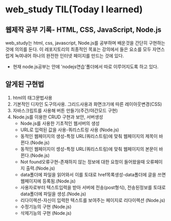 # web_study TIL(Today I learned)
## 웹제작 공부 기록- HTML, CSS, JavaScript, Node.js
web_study는 html, css, javascript, Node.js를 공부하며 배운것을 간단히 구현하는것에 의의를 둔다.
이 레포지토리의 최종적인 목표는 강의에서 들은 요소를 모두 자연스럽게 녹여내어
하나의 완전한 인터넷 페이지를 만드는 것에 있다.
+ 현재 node.js공부는 안에 'nodejs연습'폴더에서 따로 이루어지도록 하고 있다.
## 알게된 구현법
1. html의 태그문법사용
1. 기본적인 디자인 도구의사용. 그리드사용과 화면크기에 따른 레이아웃변경(CSS)
1. 자바스크립트를 사용해 버튼 만들기(주간/야간모드 구현)
1. Node.js를 이용한 CRUD 구현과 보안, 서버생성
    + Node.js를 사용한 기초적인 웹서버의 생성 
    + URL로 입력된 값을 사용-쿼리스트링 사용 (Node.js)
    + 동적인 웹페이지의 생성-특정 URL(쿼리스트링)에 맞춰 웹페이지의 제목이 바뀐다.(Node.js)
    + 동적인 웹페이지이 셍성-특정 URL(쿼리스트링)에 맞춰 웹페이지의 본문이 바뀐다.(Node.js)
    + Not found오류구현-존재하지 않는 정보에 대한 요청이 들어왔을때 오류페이지 출력.(Node.js)
    + data폴더에 파일을 읽어와서 이를 토대로 href목록생성-data폴더에 글을 쓰면 웹페이지에 등록됨.(Node.js)
    + 사용자로부터 텍스트입력을 받아 서버에 전송(post형식), 전송된정보를 토대로 data폴더에 파일을 생성.(Node.js)
    + 리다이렉션-자신이 입력한 텍스트를 보여주는 페이지로 리다이렉션 (Node.js)
    + 수정기능의 구현 (Node.js)
    + 삭제기능의 구현 (Node.js)
